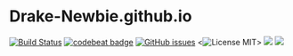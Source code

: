 # Drake-Newbie.github.io

[![Build Status](https://travis-ci.org/Drake-Newbie/Drake-Newbie.github.io.svg?branch=master)](https://travis-ci.org/Drake-Newbie/Drake-Newbie.github.io)
[![codebeat badge](https://codebeat.co/badges/5f031df3-f6c1-4ec0-911a-ff6617ca50b9)](https://codebeat.co/projects/github-com-Drake-Newbie-Drake-Newbie-github-io-master)
[![GitHub issues](https://img.shields.io/github/issues/Drake-Newbie/Drake-Newbie.github.io.svg?style=flat)](https://github.com/Drake-Newbie/Drake-Newbie.github.io/issues)
<![![License MIT](https://img.shields.io/badge/license-MIT-blue.svg?style=flat)](https://github.com/home-assistant/home-assistant-iOS/blob/master/LICENSE)>
[![](https://img.shields.io/github/stars/Drake-Newbie/Drake-Newbie.github.io.svg?style=social&label=Star)](https://github.com/Drake-Newbie/Drake-Newbie.github.io)
[![](https://img.shields.io/github/forks/Drake-Newbie/Drake-Newbie.github.io.svg?style=social&label=Fork)](https://github.com/Drake-Newbie/Drake-Newbie.github.io)
